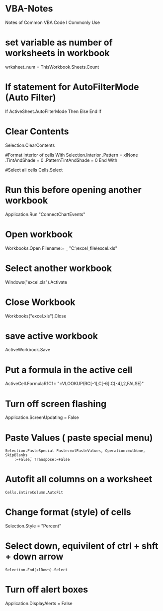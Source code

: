 # VBA-Notes
Notes of Common VBA Code I Commonly Use

# set variable as number of worksheets in workbook
wrksheet_num = ThisWorkbook.Sheets.Count

# If statement for AutoFilterMode (Auto Filter)
If ActiveSheet.AutoFilterMode Then
    Else
End If

# Clear Contents
Selection.ClearContents

#Format interior of cells
    With Selection.Interior
        .Pattern = xlNone
        .TintAndShade = 0
        .PatternTintAndShade = 0
    End With

#Select all cells
Cells.Select

# Run this before opening another workbook
Application.Run "ConnectChartEvents"

# Open workbook
Workbooks.Open Filename:= _
        "C:\excel_file\excel.xls"

# Select another workbook
Windows("excel.xls").Activate

# Close Workbook
Workbooks("excel.xls").Close

# save active workbook
ActiveWorkbook.Save

# Put a formula in the active cell
ActiveCell.FormulaR1C1= "=VLOOKUP(RC[-1],C[-6]:C[-4],2,FALSE)"

# Turn off screen flashing
Application.ScreenUpdating = False

# Paste Values ( paste special menu)
    Selection.PasteSpecial Paste:=xlPasteValues, Operation:=xlNone, SkipBlanks _
        :=False, Transpose:=False

# Autofit all columns on a worksheet
    Cells.EntireColumn.AutoFit

# Change format (style) of cells
Selection.Style = "Percent"

# Select down, equivilent of ctrl + shft + down arrow
    Selection.End(xlDown).Select

# Turn off alert boxes
Application.DisplayAlerts = False

